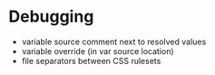# Debugging

* variable source comment next to resolved values
* variable override (in var source location)
* file separators between CSS rulesets
